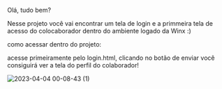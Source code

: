 Olá, tudo bem? 

Nesse projeto você vai encontrar um tela de login e a primmeira tela de acesso do colocaborador dentro do ambiente logado da Winx :)

como acessar dentro do projeto:

acesse primeiramente pelo login.html, clicando no botão de enviar você consiguirá ver a tela do perfil do colaborador!


![2023-04-04 00-08-43 (1)](https://user-images.githubusercontent.com/82326784/229783220-2a5356ca-0a70-452e-b0ec-857188f60a82.gif)
